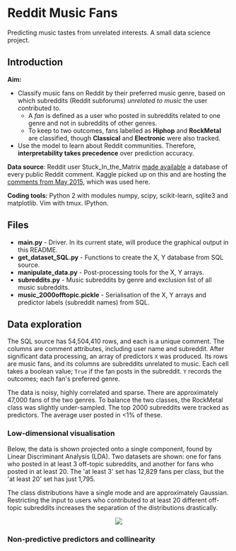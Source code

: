 # Reddit Music Fans

Predicting music tastes from unrelated interests. A small data science project.

## Introduction

**Aim:**

* Classify music fans on Reddit by their preferred music genre, based on which subreddits (Reddit subforums) _unrelated to music_ the user contributed to.
  * A _fan_ is defined as a user who posted in subreddits related to one genre and not in subreddits of other genres.
  * To keep to two outcomes, fans labelled as **Hiphop** and **RockMetal** are classified, though **Classical** and **Electronic** were also tracked.
* Use the model to learn about Reddit communities. Therefore, **interpretability takes precedence** over prediction accuracy.

**Data source**: Reddit user Stuck_In_the_Matrix [made available](https://www.reddit.com/r/datasets/comments/3bxlg7/i_have_every_publicly_available_reddit_comment/) a database of every public Reddit comment. Kaggle picked up on this and are hosting the [comments from May 2015](https://www.kaggle.com/c/reddit-comments-may-2015), which was used here.

**Coding tools:** Python 2 with modules numpy, scipy, scikit-learn, sqlite3 and matplotlib. Vim with tmux. IPython.

## Files

* **main.py** - Driver. In its current state, will produce the graphical output in this README.
* **get_dataset_SQL.py** - Functions to create the X, Y database from SQL source.
* **manipulate_data.py** - Post-processing tools for the X, Y arrays.
* **subreddits.py** - Music subreddits by genre and exclusion list of all music subreddits.
* **music_2000offtopic.pickle** - Serialisation of the X, Y arrays and predictor labels (subreddit names) from SQL.

## Data exploration

The SQL source has 54,504,410 rows, and each is a unique comment. The columns are comment attributes, including user name and subreddit. After significant data processing, an array of predictors `X` was produced. Its rows are music fans, and its columns are subreddits unrelated to music. Each cell takes a boolean value; `True` if the fan posts in the subreddit. `Y` records the outcomes; each fan's preferred genre.

The data is noisy, highly correlated and sparse. There are approximately 47,000 fans of the two genres. To balance the two classes, the RockMetal class was slightly under-sampled. The top 2000 subreddits were tracked as predictors. The average user posted in <1% of these.

### Low-dimensional visualisation

Below, the data is shown projected onto a single component, found by Linear Discriminant Analysis (LDA). Two datasets are shown: one for fans who posted in at least 3 off-topic subreddits, and another for fans who posted in at least 20. The 'at least 3' set has 12,829 fans per class, but the 'at least 20' set has just 1,795.

The class distributions have a single mode and are approximately Gaussian. Restricting the input to users who contributed to at least 20 different off-topic subreddits increases the separation of the distributions drastically.

<p align="center"><img src ="https://cdn.rawgit.com/g-rutter/Reddit-Music-Fans/master/README_figs/LDA_20vs3.svg" /></p>

### Non-predictive predictors and collinearity
